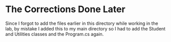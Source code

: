 # The Corrections Done Later

Since I forgot to add the files earlier in this directory while working in the lab, by mistake I added this to my main directory so I had to add the Student and Utilities classes and the Program.cs again.
